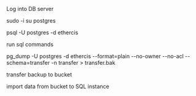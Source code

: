Log into DB server

sudo -i
su postgres

psql -U postgres -d ethercis

run sql commands

pg_dump -U postgres -d ethercis --format=plain --no-owner --no-acl --schema=transfer -n transfer > transfer.bak

transfer backup to bucket

import data from bucket to SQL instance